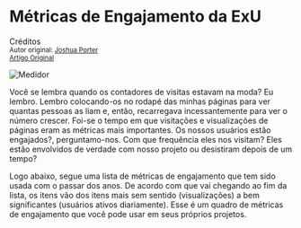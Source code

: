 Métricas de Engajamento da ExU
==============================
Créditos<br/>
<small>Autor original: [Joshua Porter](http://52weeksofux.com/)<br/>[Artigo Original](http://52weeksofux.com/post/548149897/ux-engagement-metrics)</small>

![Medidor](http://media.tumblr.com/tumblr_l1ecca65vL1qz8ohs.jpg "Medidor")

Você se lembra quando os contadores de visitas estavam na moda? Eu lembro. Lembro colocando-os no rodapé das minhas páginas para ver quantas pessoas as liam e, então, recarregava incessantemente para ver o número crescer. Foi-se o tempo em que visitações e visualizações de páginas eram as métricas mais importantes. Os nossos usuários estão engajados?, perguntamo-nos. Com que frequência eles nos visitam? Eles estão envolvidos de verdade com nosso projeto ou desistiram depois de um tempo?

Logo abaixo, segue uma lista de métricas de engajamento que tem sido usada com o passar dos anos. De acordo com que vai chegando ao fim da lista, os itens vão dos itens mais sem sentido (visualizações) a bem significantes (usuários ativos diariamente). Esse é um quadro de métricas de engajamento que você pode usar em seus próprios projetos.

